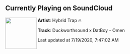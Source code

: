 ## Currently Playing on SoundCloud

[<img align="left" width="100" src="https://i1.sndcdn.com/artworks-q2efLwvgbHpSMxs9-VPTyUw-t50x50.jpg">](https://soundcloud.com/hybridtrapmusic/omen)

**Artist**: Hybrid Trap 🔥 

**Track**: Duckworthsound x DatBoy - Omen

Last updated at 7/19/2020, 7:47:02 AM
